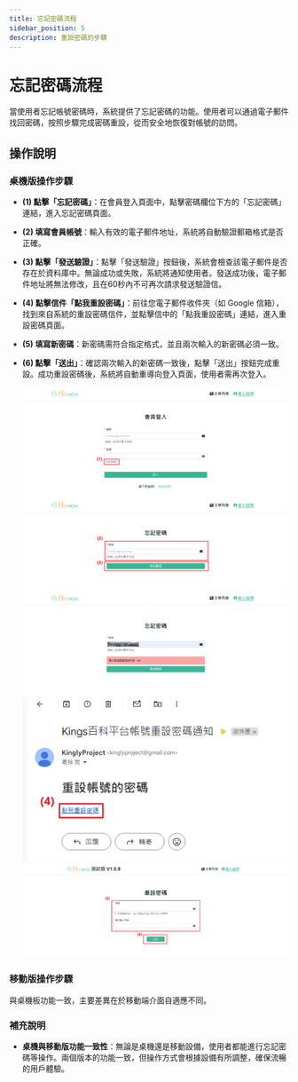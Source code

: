 ```yaml
---
title: 忘記密碼流程
sidebar_position: 5
description: 重設密碼的步驟
---
```


# 忘記密碼流程

當使用者忘記帳號密碼時，系統提供了忘記密碼的功能。使用者可以通過電子郵件找回密碼，按照步驟完成密碼重設，從而安全地恢復對帳號的訪問。

## 操作說明

### 桌機版操作步驟

- **(1) 點擊「忘記密碼」**：在會員登入頁面中，點擊密碼欄位下方的「忘記密碼」連結，進入忘記密碼頁面。
- **(2) 填寫會員帳號**：輸入有效的電子郵件地址，系統將自動驗證郵箱格式是否正確。
- **(3) 點擊「發送驗證」**：點擊「發送驗證」按鈕後，系統會檢查該電子郵件是否存在於資料庫中。無論成功或失敗，系統將通知使用者。發送成功後，電子郵件地址將無法修改，且在60秒內不可再次請求發送驗證信。
- **(4) 點擊信件「點我重設密碼」**：前往您電子郵件收件夾（如 Google 信箱），找到來自系統的重設密碼信件，並點擊信中的「點我重設密碼」連結，進入重設密碼頁面。
- **(5) 填寫新密碼**：新密碼需符合指定格式，並且兩次輸入的新密碼必須一致。
- **(6) 點擊「送出」**：確認兩次輸入的新密碼一致後，點擊「送出」按鈕完成重設。成功重設密碼後，系統將自動重導向登入頁面，使用者需再次登入。

  ![忘記密碼流程](./img/member-forget-password.png)
  ![忘記密碼流程](./img/member-forget-password-1.png)
  ![忘記密碼流程](./img/member-forget-password-2.png)
  ![忘記密碼流程](./img/member-forget-password-3.png)
  ![忘記密碼流程](./img/member-forget-password-4.png)

### 移動版操作步驟

與桌機板功能一致，主要差異在於移動端介面自適應不同。

### 補充說明

- **桌機與移動版功能一致性**：無論是桌機還是移動設備，使用者都能進行忘記密碼等操作。兩個版本的功能一致，但操作方式會根據設備有所調整，確保流暢的用戶體驗。
